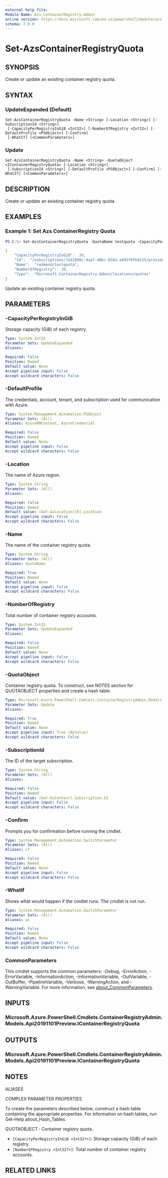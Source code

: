 ```yaml
---
external help file:
Module Name: Azs.ContainerRegistry.Admin
online version: https://docs.microsoft.com/en-us/powershell/module/azs.containerregistry.admin/set-azscontainerregistryquota
schema: 2.0.0
---
```


# Set-AzsContainerRegistryQuota

## SYNOPSIS
Create or update an existing container registry quota.

## SYNTAX

### UpdateExpanded (Default)
```
Set-AzsContainerRegistryQuota -Name <String> [-Location <String>] [-SubscriptionId <String>]
 [-CapacityPerRegistryInGiB <Int32>] [-NumberOfRegistry <Int32>] [-DefaultProfile <PSObject>] [-Confirm]
 [-WhatIf] [<CommonParameters>]
```

### Update
```
Set-AzsContainerRegistryQuota -Name <String> -QuotaObject <IContainerRegistryQuota> [-Location <String>]
 [-SubscriptionId <String>] [-DefaultProfile <PSObject>] [-Confirm] [-WhatIf] [<CommonParameters>]
```

## DESCRIPTION
Create or update an existing container registry quota.

## EXAMPLES

### Example 1: Set Azs ContainerRegistry Quota
```powershell
PS C:\> Set-AzsContainerRegistryQuota -QuotaName testquota -CapacityPerRegistryInGib 30 -NumberOfRegistry 30

{
    "CapacityPerRegistryInGiB":  30,
    "Id":  "/subscriptions/7e41090c-4aa7-40bc-856a-a993f8fbd215/providers/Microsoft.ContainerRegistry.Admin/locations/redmond/quotas/testquota",
    "Name":  "redmond/testquota",
    "NumberOfRegistry":  30,
    "Type":  "Microsoft.ContainerRegistry.Admin/locations/quotas"
}
```

Update an existing container registry quota.

## PARAMETERS

### -CapacityPerRegistryInGiB
Storage capacity (GiB) of each registry.

```yaml
Type: System.Int32
Parameter Sets: UpdateExpanded
Aliases:

Required: False
Position: Named
Default value: None
Accept pipeline input: False
Accept wildcard characters: False
```

### -DefaultProfile
The credentials, account, tenant, and subscription used for communication with Azure.

```yaml
Type: System.Management.Automation.PSObject
Parameter Sets: (All)
Aliases: AzureRMContext, AzureCredential

Required: False
Position: Named
Default value: None
Accept pipeline input: False
Accept wildcard characters: False
```

### -Location
The name of Azure region.

```yaml
Type: System.String
Parameter Sets: (All)
Aliases:

Required: False
Position: Named
Default value: (Get-AzLocation)[0].Location
Accept pipeline input: False
Accept wildcard characters: False
```

### -Name
The name of the container registry quota.

```yaml
Type: System.String
Parameter Sets: (All)
Aliases: QuotaName

Required: True
Position: Named
Default value: None
Accept pipeline input: False
Accept wildcard characters: False
```

### -NumberOfRegistry
Total number of container registry accounts.

```yaml
Type: System.Int32
Parameter Sets: UpdateExpanded
Aliases:

Required: False
Position: Named
Default value: None
Accept pipeline input: False
Accept wildcard characters: False
```

### -QuotaObject
Container registry quota.
To construct, see NOTES section for QUOTAOBJECT properties and create a hash table.

```yaml
Type: Microsoft.Azure.PowerShell.Cmdlets.ContainerRegistryAdmin.Models.Api20191101Preview.IContainerRegistryQuota
Parameter Sets: Update
Aliases:

Required: True
Position: Named
Default value: None
Accept pipeline input: True (ByValue)
Accept wildcard characters: False
```

### -SubscriptionId
The ID of the target subscription.

```yaml
Type: System.String
Parameter Sets: (All)
Aliases:

Required: False
Position: Named
Default value: (Get-AzContext).Subscription.Id
Accept pipeline input: False
Accept wildcard characters: False
```

### -Confirm
Prompts you for confirmation before running the cmdlet.

```yaml
Type: System.Management.Automation.SwitchParameter
Parameter Sets: (All)
Aliases: cf

Required: False
Position: Named
Default value: None
Accept pipeline input: False
Accept wildcard characters: False
```

### -WhatIf
Shows what would happen if the cmdlet runs.
The cmdlet is not run.

```yaml
Type: System.Management.Automation.SwitchParameter
Parameter Sets: (All)
Aliases: wi

Required: False
Position: Named
Default value: None
Accept pipeline input: False
Accept wildcard characters: False
```

### CommonParameters
This cmdlet supports the common parameters: -Debug, -ErrorAction, -ErrorVariable, -InformationAction, -InformationVariable, -OutVariable, -OutBuffer, -PipelineVariable, -Verbose, -WarningAction, and -WarningVariable. For more information, see [about_CommonParameters](http://go.microsoft.com/fwlink/?LinkID=113216).

## INPUTS

### Microsoft.Azure.PowerShell.Cmdlets.ContainerRegistryAdmin.Models.Api20191101Preview.IContainerRegistryQuota

## OUTPUTS

### Microsoft.Azure.PowerShell.Cmdlets.ContainerRegistryAdmin.Models.Api20191101Preview.IContainerRegistryQuota

## NOTES

ALIASES

COMPLEX PARAMETER PROPERTIES

To create the parameters described below, construct a hash table containing the appropriate properties. For information on hash tables, run Get-Help about_Hash_Tables.


QUOTAOBJECT <IContainerRegistryQuota>: Container registry quota.
  - `[CapacityPerRegistryInGiB <Int32?>]`: Storage capacity (GiB) of each registry.
  - `[NumberOfRegistry <Int32?>]`: Total number of container registry accounts.

## RELATED LINKS

